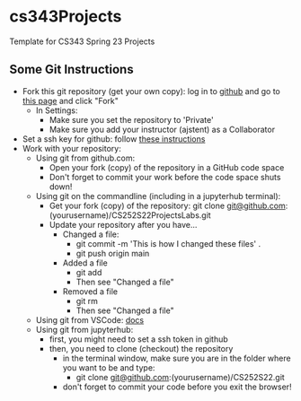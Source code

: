 # cs343Projects

Template for CS343 Spring 23 Projects

Some Git Instructions
---------------------

* Fork this git repository (get your own copy): log in to [github](https://github.com) and go to [this page](https://github.com/ajstent/CS343Projects) and click "Fork"
  * In Settings:
    * Make sure you set the repository to 'Private'
    * Make sure you add your instructor (ajstent) as a Collaborator
* Set a ssh key for github: follow [these instructions](https://docs.github.com/en/authentication/connecting-to-github-with-ssh/generating-a-new-ssh-key-and-adding-it-to-the-ssh-agent)
* Work with your repository:
  * Using git from github.com:
    * Open your fork (copy) of the repository in a GitHub code space
    * Don't forget to commit your work before the code space shuts down!
  * Using git on the commandline (including in a jupyterhub terminal):
    * Get your fork (copy) of the repository: git clone git@github.com:(yourusername)/CS252S22ProjectsLabs.git
    * Update your repository after you have...
      * Changed a file: 
        * git commit -m 'This is how I changed these files' .
        * git push origin main
      * Added a file
        * git add <file I added>
        * Then see "Changed a file"
      * Removed a file
        * git rm <file I want to go away>
        * Then see "Changed a file"
  * Using git from VSCode: [docs](https://docs.microsoft.com/en-us/learn/modules/use-git-from-vs-code/)
  * Using git from jupyterhub:
    * first, you might need to set a ssh token in github
    * then, you need to clone (checkout) the repository
      * in the terminal window, make sure you are in the folder where you want to be and type: 
        * git clone git@github.com:(yourusername)/CS252S22.git 
      * don't forget to commit your code before you exit the browser!
